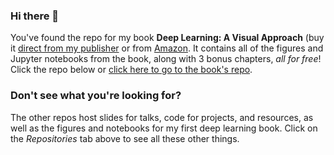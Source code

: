 ### Hi there 👋

You've found
the repo for my book **Deep Learning: A Visual Approach** (buy it 
[direct from my publisher](https://nostarch.com/deep-learning-visual-approach)
or from [Amazon](https://smile.amazon.com/dp/B085BVWXNS).
It contains all of the figures and Jupyter notebooks from the book, along with 3 bonus chapters, *all for free*! 
Click the repo below or [click here to go to the book's repo](https://github.com/blueberrymusic/Deep-Learning-A-Visual-Approach).


### Don't see what you're looking for?

The other repos host slides for talks, code for projects, and resources, as well as the figures
and notebooks for my first deep learning book. Click on the *Repositories* tab above to see
all these other things.
